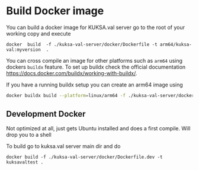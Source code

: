 
# Build Docker image

You can build a docker image for KUKSA.val server go to the root of your working copy and execute

```
docker  build  -f ./kuksa-val-server/docker/Dockerfile -t arm64/kuksa-val:myversion  .
```

You can cross compile an image for other platforms such as `arm64` using dockers `buildx` feature. To set up buildx check the official documentation https://docs.docker.com/buildx/working-with-buildx/.

If you have a running buildx setup you can create an arm64 image using

```bash
docker buildx build --platform=linux/arm64 -f ./kuksa-val-server/docker/Dockerfile -t arm64/kuksa-val:myversion  .
```


## Development Docker
Not optimized at all, just gets  Ubuntu installed and does a first compile. Will drop you to a shell

To build go to kuksa.val server main dir and do

```
docker build -f ./kuksa-val-server/docker/Dockerfile.dev -t kuksavaltest . 
```

